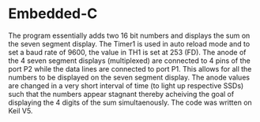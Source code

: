# Embedded-C
The program essentially adds two 16 bit numbers and displays the sum on the seven segment display.
The Timer1 is used in auto reload mode and to set a baud rate of 9600, the value in TH1 is set at 253 (FD). 
The anode of the 4 seven segment displays (multiplexed) are connected to 4 pins of the port P2 while the data lines are connected to port P1. This allows for all the numbers to be displayed on the seven segment display. The anode values are changed in a very short interval of time (to light up respective SSDs) such that the numbers appear stagnant thereby acheiving the goal of displaying the 4 digits of the sum simultaenously.
The code was written on Keil V5. 
